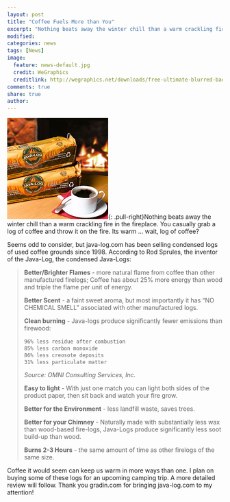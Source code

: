 ```yaml
---
layout: post
title: "Coffee Fuels More than You"
excerpt: "Nothing beats away the winter chill than a warm crackling fire in the fireplace. You casually grab a log of coffee and throw it on the fire. Its warm … wait, log of coffee?"
modified: 
categories: news
tags: [News]
image:
  feature: news-default.jpg
  credit: WeGraphics
  creditlink: http://wegraphics.net/downloads/free-ultimate-blurred-background-pack/
comments: true
share: true
author: 
---
```

![Java Log](/images/java-log.jpg){: .pull-right}Nothing beats away the winter chill than a warm crackling fire in the fireplace. You casually grab a log of coffee and throw it on the fire. Its warm … wait, log of coffee?

Seems odd to consider, but java-log.com has been selling condensed logs of used coffee grounds since 1998. According to Rod Sprules, the inventor of the Java-Log, the condensed Java-Logs:

> **Better/Brighter Flames** - more natural flame from coffee than other manufactured firelogs; Coffee has about 25% more energy than wood and triple the flame per unit of energy.
>  
> **Better Scent** - a faint sweet aroma, but most importantly it has “NO CHEMICAL SMELL” associated with other manufactured logs.  
>  
> **Clean burning** - Java-logs produce significantly fewer emissions than firewood:  
>  
>     96% less residue after combustion  
>     85% less carbon monoxide  
>     86% less creosote deposits  
>     31% less particulate matter  
>  
> *Source: OMNI Consulting Services, Inc.*  
>  
> **Easy to light** - With just one match you can light both sides of the product paper, then sit back and watch your fire grow.  
>  
> **Better for the Environment** - less landfill waste, saves trees.  
>  
> **Better for your Chimney** - Naturally made with substantially less wax than wood-based fire-logs, Java-Logs produce significantly less soot build-up than wood.  
>  
> **Burns 2-3 Hours** - the same amount of time as other firelogs of the same size.  

Coffee it would seem can keep us warm in more ways than one. I plan on buying some of these logs for an upcoming camping trip. A more detailed review will follow. Thank you gradin.com for bringing java-log.com to my attention! 